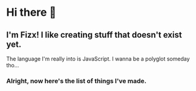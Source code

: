 # Hi there 👋

## I'm Fizx! I like creating stuff that doesn't exist yet.

The language I'm really into is JavaScript.
I wanna be a polyglot someday tho...

### Alright, now here's the list of things I've made.
